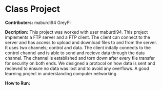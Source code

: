 # Class Project

**Contributers:**
  maburdi94
  GreyPi
 
**Decription:**
  This project was worked with user maburdi94. This project implements a FTP server and a FTP client. The client can connect to
  the server and has access to upload and download files to and from the server. It uses two channels; control and data. The client
  initally connects to the control channel and is able to send and recieve data through the data channel. The channel is established
  and torn down after every file transfer for security on both ends. We designed a protocol on how data is sent and recieved to
  ensure no data was lost and to avoid any overflows. A good learning project in understanding computer networking.

**How to Run:**
  


